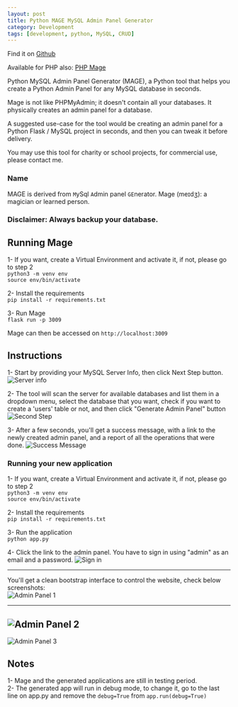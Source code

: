 ```yaml
---
layout: post
title: Python MAGE MySQL Admin Panel Generator
category: Development
tags: [development, python, MySQL, CRUD]
---
```

Find it on [Github](https://github.com/housamz/python-mysql-admin-panel-generator)  

Available for PHP also: [PHP Mage](https://github.com/housamz/php-mysql-admin-panel-generator)

Python MySQL Admin Panel Generator (MAGE), a Python tool that helps you create a Python Admin Panel for any MySQL database in seconds.

Mage is not like PHPMyAdmin; it doesn't contain all your databases. It physically creates an admin panel for a database.

A suggested use-case for the tool would be creating an admin panel for a Python Flask / MySQL project in seconds, and then you can tweak it before delivery.

You may use this tool for charity or school projects, for commercial use, please contact me.

### Name
MAGE is derived from `M`ySql `A`dmin panel `GE`nerator.
Mage (meɪdʒ): a magician or learned person.

### Disclaimer: Always backup your database.

## Running Mage
1- If you want, create a Virtual Environment and activate it, if not, please go to step 2  
`python3 -m venv env`  
`source env/bin/activate`  
  
2- Install the requirements  
`pip install -r requirements.txt`  

3- Run Mage  
`flask run -p 3009`

Mage can then be accessed on `http://localhost:3009`

## Instructions
1- Start by providing your MySQL Server Info, then click Next Step button.
![Server info](https://raw.githubusercontent.com/housamz/php-mysql-admin-panel-generator/master/images/1.png)

2- The tool will scan the server for available databases and list them in a dropdown menu, select the database that you want, check if you want to create a 'users' table or not, and then click "Generate Admin Panel" button
![Second Step](https://raw.githubusercontent.com/housamz/php-mysql-admin-panel-generator/master/images/2.png)

3- After a few seconds, you'll get a success message, with a link to the newly created admin panel, and a report of all the operations that were done.
![Success Message](https://raw.githubusercontent.com/housamz/php-mysql-admin-panel-generator/master/images/3.png)

### Running your new application
1- If you want, create a Virtual Environment and activate it, if not, please go to step 2  
`python3 -m venv env`  
`source env/bin/activate`  
  
2- Install the requirements  
`pip install -r requirements.txt`  

3- Run the application  
`python app.py`  

4- Click the link to the admin panel. You have to sign in using "admin" as an email and a password.
![Sign in](https://raw.githubusercontent.com/housamz/php-mysql-admin-panel-generator/master/images/4.png)

---

You'll get a clean bootstrap interface to control the website, check below screenshots:  
![Admin Panel 1](https://raw.githubusercontent.com/housamz/php-mysql-admin-panel-generator/master/images/5.png)

---
![Admin Panel 2](https://raw.githubusercontent.com/housamz/php-mysql-admin-panel-generator/master/images/6.png)
---
![Admin Panel 3](https://raw.githubusercontent.com/housamz/php-mysql-admin-panel-generator/master/images/7.png)

## Notes
1- Mage and the generated applications are still in testing period.  
2- The generated app will run in debug mode, to change it, go to the last line on app.py and remove the `debug=True` from `app.run(debug=True)`